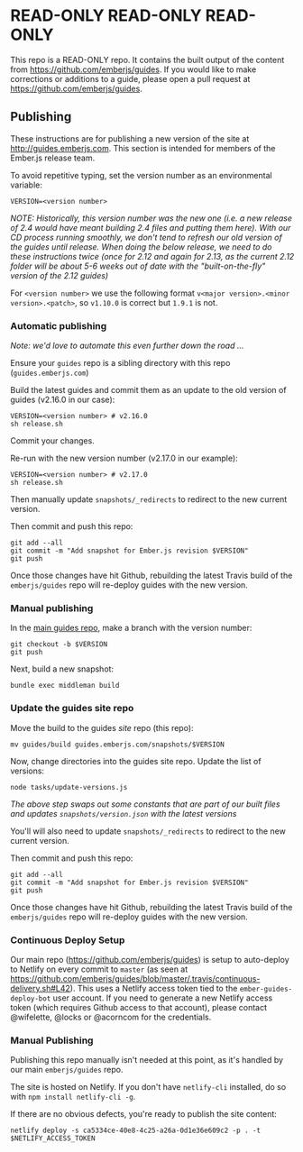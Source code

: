 # READ-ONLY READ-ONLY READ-ONLY

This repo is a READ-ONLY repo. It contains the built output of the content
from https://github.com/emberjs/guides. If you would like to make corrections
or additions to a guide, please open a pull request at
https://github.com/emberjs/guides.

## Publishing

These instructions are for publishing a new version of the site at http://guides.emberjs.com. This section is intended for members of the Ember.js release team.

To avoid repetitive typing, set the version number as an environmental variable:

```shell
VERSION=<version number>
```

_NOTE: Historically, this version number was the new one (i.e. a new release of 2.4 would have meant building 2.4
files and putting them here). With our CD process running smoothly, we don't tend to refresh our old version of the guides until release. When doing the below release, we need to do these instructions twice (once for 2.12 and again for 2.13, as the current 2.12 folder will be about 5-6 weeks out of date with the "built-on-the-fly" version of the 2.12 guides)_

For `<version number>` we use the following format `v<major version>.<minor version>.<patch>`, so
`v1.10.0` is correct but `1.9.1` is not.

### Automatic publishing

_Note: we'd love to automate this even further down the road ..._

Ensure your `guides` repo is a sibling directory with this repo (`guides.emberjs.com`)

Build the latest guides and commit them as an update to the old version of guides (v2.16.0 in our case):

```shell
VERSION=<version number> # v2.16.0
sh release.sh
```

Commit your changes.

Re-run with the new version number (v2.17.0 in our example):

```shell
VERSION=<version number> # v2.17.0
sh release.sh
```

Then manually update `snapshots/_redirects` to redirect to the new current version.

Then commit and push this repo:

```shell
git add --all
git commit -m "Add snapshot for Ember.js revision $VERSION"
git push
```

Once those changes have hit Github, rebuilding the latest Travis build of the `emberjs/guides` repo will re-deploy
guides with the new version.

### Manual publishing

In the [main guides repo](https://github.com/emberjs/guides), make a branch with the version number:

```shell
git checkout -b $VERSION
git push
```

Next, build a new snapshot:

```shell
bundle exec middleman build
```

### Update the guides site repo

Move the build to the guides _site_ repo (this repo):

```shell
mv guides/build guides.emberjs.com/snapshots/$VERSION
```

Now, change directories into the guides site repo. Update the list of versions:

```shell
node tasks/update-versions.js
```

_The above step swaps out some constants that are part of our built files and updates `snapshots/version.json` with the latest versions_

You'll will also need to update `snapshots/_redirects` to redirect to the new current version.

Then commit and push this repo:

```shell
git add --all
git commit -m "Add snapshot for Ember.js revision $VERSION"
git push
```

Once those changes have hit Github, rebuilding the latest Travis build of the `emberjs/guides` repo will re-deploy
guides with the new version.

### Continuous Deploy Setup

Our main repo (https://github.com/emberjs/guides) is setup to auto-deploy to Netlify on every commit to `master` (as seen at https://github.com/emberjs/guides/blob/master/.travis/continuous-delivery.sh#L42). This uses a Netlify access token tied to the `ember-guides-deploy-bot` user account.  If you need to generate a new Netlify access token (which requires Github access to that account), please contact @wifelette, @locks or @acorncom for the credentials.

### Manual Publishing

Publishing this repo manually isn't needed at this point, as it's handled by our main `emberjs/guides` repo.

The site is hosted on Netlify. If you don't have `netlify-cli` installed, do so with `npm install netlify-cli -g`.

If there are no obvious defects, you're ready to publish the site content:

```shell
netlify deploy -s ca5334ce-40e8-4c25-a26a-0d1e36e609c2 -p . -t $NETLIFY_ACCESS_TOKEN
```
